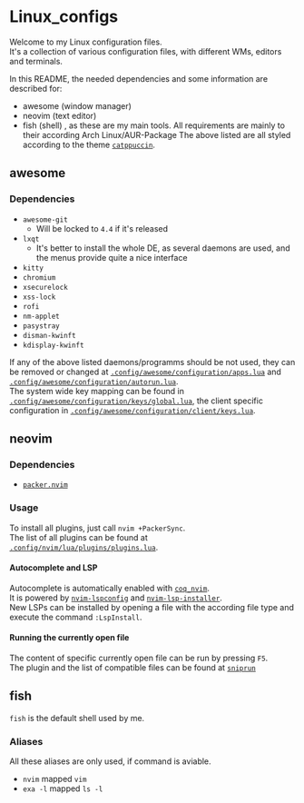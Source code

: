 # Linux_configs
Welcome to my Linux configuration files.    
It's a collection of various configuration files, with different WMs, editors and terminals.    

In this README, the needed dependencies and some information are described for:
- awesome (window manager)
- neovim (text editor)
- fish (shell)
, as these are my main tools.
All requirements are mainly to their according Arch Linux/AUR-Package
The above listed are all styled according to the theme [`catppuccin`](https://github.com/catppuccin/catppuccin).
<!--Configs for kitty and neofetch are taken from [Dragonsight91 dotfiles](https://github.com/Dragonsight91/dotfiles)--->

## awesome
### Dependencies
- `awesome-git`
  - Will be locked to `4.4` if it's released
- `lxqt`
  - It's better to install the whole DE, as several daemons are used, and the menus provide quite a nice interface
- `kitty`
- `chromium`
- `xsecurelock`
- `xss-lock`
- `rofi`
- `nm-applet`
- `pasystray`
- `disman-kwinft`
- `kdisplay-kwinft`

If any of the above listed daemons/programms should be not used, they can be removed or changed at [`.config/awesome/configuration/apps.lua`](https://github.com/rxt30/Linux_configs/blob/master/.config/awesome/configuration/apps.lua) and [`.config/awesome/configuration/autorun.lua`](https://github.com/rxt30/Linux_configs/blob/master/.config/awesome/configuration/autorun.lua).    
The system wide key mapping can be found in [`.config/awesome/configuration/keys/global.lua`](https://github.com/rxt30/Linux_configs/blob/master/.config/awesome/configuration/keys/global.lua), the client specific configuration in [`.config/awesome/configuration/client/keys.lua`](https://github.com/rxt30/Linux_configs/blob/master/.config/awesome/configuration/client/keys.lua).

## neovim
### Dependencies
- [`packer.nvim`](https://github.com/wbthomason/packer.nvim)

### Usage
To install all plugins, just call `nvim +PackerSync`.    
The list of all plugins can be found at [`.config/nvim/lua/plugins/plugins.lua`](https://github.com/rxt30/Linux_configs/blob/master/.config/nvim/lua/plugins/plugins.lua).

#### Autocomplete and LSP
Autocomplete is automatically enabled with [`coq_nvim`](https://github.com/ms-jpq/coq_nvim).     
It is powered by [`nvim-lspconfig`](https://github.com/neovim/nvim-lspconfig) and [`nvim-lsp-installer`](https://github.com/williamboman/nvim-lsp-installer).    
New LSPs can be installed by opening a file with the according file type and execute the command `:LspInstall`.

#### Running the currently open file
The content of specific currently open file can be run by pressing `F5`.    
The plugin and the list of compatible files can be found at [`sniprun`](https://github.com/michaelb/sniprun)

## fish
`fish` is the default shell used by me.     
### Aliases
All these aliases are only used, if command is aviable.   
- `nvim` mapped `vim`
- `exa -l` mapped `ls -l`
